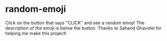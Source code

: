 # random-emoji
Click on the button that says "CLICK" and see a random emoji! The description of the emoji is below the button. Thanks to Sahand Ghavidel for helping me make this project!
